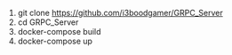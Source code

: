 1. git clone https://github.com/i3boodgamer/GRPC_Server
2. cd GRPC_Server
3. docker-compose build 
4. docker-compose up
